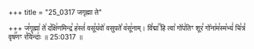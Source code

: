 +++
title = "25_0317 जगृह्मा ते"

+++
ज꣣गृह्मा꣢ ते꣢ द꣡क्षि꣢णमिन्द्र꣣ ह꣡स्तं꣢ वसू꣣य꣡वो꣢ वसुपते꣣ व꣡सू꣢नाम्। वि꣣द्मा꣢꣫ हि त्वा꣣ गो꣡प꣢तिꣳ शूर꣣ गो꣡ना꣢म꣣स्म꣡भ्यं꣢ चि꣣त्रं꣡ वृष꣢꣯णꣳ र꣣यि꣡न्दाः꣢ ॥ 25:0317 ॥